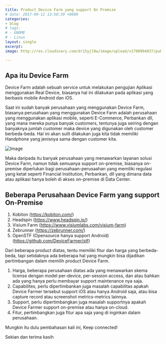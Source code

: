 ```yaml
---
title: Product Device Farm yang support On Premise
# date: 2017-09-12 13:50:39 +0000
categories:
- blog
# tags:
# - GNOME
# - Linux
layout: single
excerpt: 
image: http://res.cloudinary.com/dr15yjl8w/image/upload/v1700994837/public/dnfvm7sz5hrltienqtvn.png

---
```

## **Apa itu Device Farm**

Device Farm adalah sebuah service untuk melakukan pengujian Aplikasi menggunakan Real Device, biasanya hal ini dilakukan pada aplikasi yang berbasis mobile Android dan iOS.

Saat ini sudah banyak perusahaan yang menggunakan Device Farm, biasanya perusahaan yang menggunakan Device Farm adalah perusahaan yang menggunakan aplikasi mobile, seperti E-Commerce, Perbankan dll, yang mana mereka punya banyak customers, tentunya juga seiring dengan banyaknya jumlah customer maka device yang digunakan oleh customer berbeda-beda. Hal ini akan sulit dilakukan juga kita tidak memiliki Handphone yang jenisnya sama dengan customer kita.

![Image](https://cdn.thenewstack.io/media/2020/05/7f113520-alexey1.png)

Maka daripada itu banyak perusahaan yang menawarkan layanan solusi Device Farm, namun tidak semuanya support on-premise, biasanya on-premise diperlukan bagi perusahaan-perusaahan yang memiliki regulasi yang ketat seperti Financial Institution, Perbankan, dll yang dimana data atau aplikasi hanya boleh di akses on-premise di Data Center.

## **Beberapa Perusahaan Device Farm yang support On-Premise**

1. Kobiton (https://kobiton.com/)
2. Headspin (https://www.headspin.io/)
3. Visium Farm (https://www.visiumlabs.com/visium-farm)
4. Zebrunner (https://zebrunner.com/)
5. OpenSTF (Opensource hanya support Android) (https://github.com/DeviceFarmer/stf)

Dari beberapa product diatas, tentu memiliki fitur dan harga yang berbeda-beda, tapi setidaknya ada beberapa hal yang mungkin bisa dijadikan pertimbangan dalam memilih product Device Farm.

1. Harga, beberapa perusahaan diatas ada yang menawarkan skema license dengan model per-device, per-session access, dan atau bahkan ada yang hanya perlu membayar support maintenance nya saja.
2. Capabilites, perlu dipertimbankan juga masalah capabilitas apakah Device Farmer tersebut support iOS atau hanya Android saja, atau bisa capture record atau screenshot metrics-metrics lainnya.
3. Support, perlu dipertimbangkan juga masalah supportnya apakah Device Farmer support on-premise atau hanya on-cloud.
4. Fitur, pertimbangkan juga fitur apa saja yang di inginkan dalam perusahaan.

Mungkin itu dulu pembahasan kali ini, Keep connected!

Sekian dan terima kasih